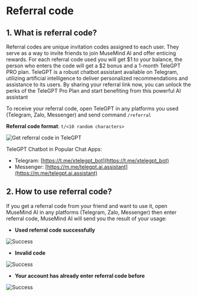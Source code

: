 # Referral code

## 1. What is referral code?
Referral codes are unique invitation codes assigned to each user. They serve as a way to invite friends to join MuseMind AI and offer enticing rewards. For each referral code used you will get $1 to your balance, the person who enters the code will get a $2 bonus and a 1-month TeleGPT PRO plan. TeleGPT is a robust chatbot assistant available on Telegram, utilizing artificial intelligence to deliver personalized recommendations and assistance to its users. By sharing your referral link now, you can unlock the perks of the TeleGPT Pro Plan and start benefiting from this powerful AI assistant

To receive your referral code, open TeleGPT in any platforms you used (Telegram, Zalo, Messenger) and send command `/referral`

**Referral code format**: `t/<10 random characters>`

![Get referral code in TeleGPT](../../static/img/referral-code/1.png)

TeleGPT Chatbot in Popular Chat Apps:

 - Telegram: [https://t.me/xtelegpt_bot](https://t.me/xtelegpt_bot)  
 - Messenger: [https://m.me/telegpt.ai.assistant](https://m.me/telegpt.ai.assistant)


## 2. How to use referral code?

If you get a referral code from your friend and want to use it, open MuseMind AI in any platforms (Telegram, Zalo, Messenger) then enter referral code, MuseMind AI will send you the result of your usage:

* **Used referral code successfully**

![Success](../../static/img/referral-code/2.png)

* **Invalid code**

![Success](../../static/img/referral-code/3.png)

* **Your account has already enter referral code before**

![Success](../../static/img/referral-code/4.png)
